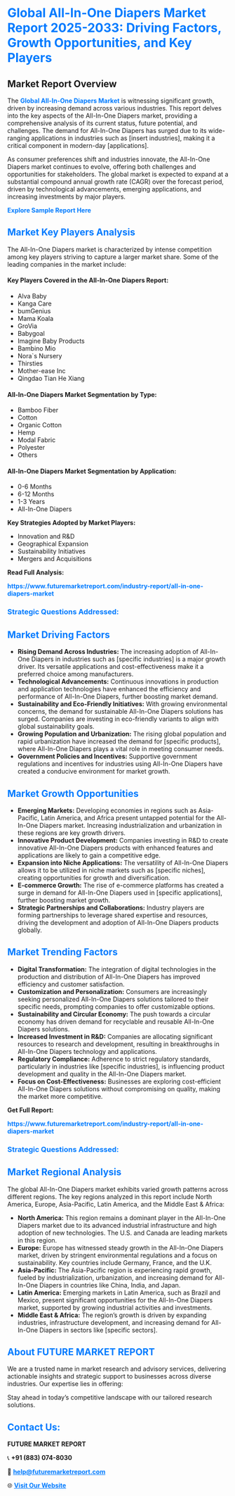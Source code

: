 <h1 style="color: #007BFF;">Global All-In-One Diapers Market Report 2025-2033: Driving Factors, Growth Opportunities, and Key Players</h1>

<section id="overview">
<h2>Market Report Overview</h2>
<p>The <a href="https://www.futuremarketreport.com/industry-report/all-in-one-diapers-market" style="color: #007BFF; text-decoration: none;"><strong>Global All-In-One Diapers Market</strong></a> is witnessing significant growth, driven by increasing demand across various industries. This report delves into the key aspects of the All-In-One Diapers market, providing a comprehensive analysis of its current status, future potential, and challenges. The demand for All-In-One Diapers has surged due to its wide-ranging applications in industries such as [insert industries], making it a critical component in modern-day [applications].</p>
<p>As consumer preferences shift and industries innovate, the All-In-One Diapers market continues to evolve, offering both challenges and opportunities for stakeholders. The global market is expected to expand at a substantial compound annual growth rate (CAGR) over the forecast period, driven by technological advancements, emerging applications, and increasing investments by major players.</p>
</section>

<section id="overview">
<p><a href="https://www.futuremarketreport.com/request-sample/reportId=112186" style="color: #007BFF; text-decoration: none;"><strong>Explore Sample Report Here</strong></a></p>
</section>

<section id="key-players">
<h2 style="color: #007BFF;">Market Key Players Analysis</h2>
<p>The All-In-One Diapers market is characterized by intense competition among key players striving to capture a larger market share. Some of the leading companies in the market include:</p>
<h4>Key Players Covered in the All-In-One Diapers Report:</h4>
<ul><li>Alva Baby</li><li>Kanga Care</li><li>bumGenius</li><li>Mama Koala</li><li>GroVia</li><li>Babygoal</li><li>Imagine Baby Products</li><li>Bambino Mio</li><li>Nora`s Nursery</li><li>Thirsties</li><li>Mother-ease Inc</li><li>Qingdao Tian He Xiang</li></ul>
<h4>All-In-One Diapers Market Segmentation by Type:</h4>
<ul><li>Bamboo Fiber</li><li>Cotton</li><li>Organic Cotton</li><li>Hemp</li><li>Modal Fabric</li><li>Polyester</li><li>Others</li></ul>

<h4>All-In-One Diapers Market Segmentation by Application:</h4>
<ul><li>0-6 Months</li><li>6-12 Months</li><li>1-3 Years</li><li>All-In-One Diapers</li></ul>
<p><strong>Key Strategies Adopted by Market Players:</strong></p>
<ul>
<li>Innovation and R&D</li>
<li>Geographical Expansion</li>
<li>Sustainability Initiatives</li>
<li>Mergers and Acquisitions</li>
</ul>
</section>

<section>
<p><strong>Read Full Analysis: </strong></p><a href="https://www.futuremarketreport.com/industry-report/all-in-one-diapers-market" style="color: #007BFF; text-decoration: none;"><strong>https://www.futuremarketreport.com/industry-report/all-in-one-diapers-market</strong></a>
<h3 style="color: #007BFF;">Strategic Questions Addressed:</h3>
</section>

<section id="driving-factors">
<h2 style="color: #007BFF;">Market Driving Factors</h2>
<ul>
<li><strong>Rising Demand Across Industries:</strong> The increasing adoption of All-In-One Diapers in industries such as [specific industries] is a major growth driver. Its versatile applications and cost-effectiveness make it a preferred choice among manufacturers.</li>
<li><strong>Technological Advancements:</strong> Continuous innovations in production and application technologies have enhanced the efficiency and performance of All-In-One Diapers, further boosting market demand.</li>
<li><strong>Sustainability and Eco-Friendly Initiatives:</strong> With growing environmental concerns, the demand for sustainable All-In-One Diapers solutions has surged. Companies are investing in eco-friendly variants to align with global sustainability goals.</li>
<li><strong>Growing Population and Urbanization:</strong> The rising global population and rapid urbanization have increased the demand for [specific products], where All-In-One Diapers plays a vital role in meeting consumer needs.</li>
<li><strong>Government Policies and Incentives:</strong> Supportive government regulations and incentives for industries using All-In-One Diapers have created a conducive environment for market growth.</li>
</ul>
</section>

<section id="growth-opportunities">
<h2 style="color: #007BFF;">Market Growth Opportunities</h2>
<ul>
<li><strong>Emerging Markets:</strong> Developing economies in regions such as Asia-Pacific, Latin America, and Africa present untapped potential for the All-In-One Diapers market. Increasing industrialization and urbanization in these regions are key growth drivers.</li>
<li><strong>Innovative Product Development:</strong> Companies investing in R&D to create innovative All-In-One Diapers products with enhanced features and applications are likely to gain a competitive edge.</li>
<li><strong>Expansion into Niche Applications:</strong> The versatility of All-In-One Diapers allows it to be utilized in niche markets such as [specific niches], creating opportunities for growth and diversification.</li>
<li><strong>E-commerce Growth:</strong> The rise of e-commerce platforms has created a surge in demand for All-In-One Diapers used in [specific applications], further boosting market growth.</li>
<li><strong>Strategic Partnerships and Collaborations:</strong> Industry players are forming partnerships to leverage shared expertise and resources, driving the development and adoption of All-In-One Diapers products globally.</li>
</ul>
</section>

<section id="trending-factors">
<h2 style="color: #007BFF;">Market Trending Factors</h2>
<ul>
<li><strong>Digital Transformation:</strong> The integration of digital technologies in the production and distribution of All-In-One Diapers has improved efficiency and customer satisfaction.</li>
<li><strong>Customization and Personalization:</strong> Consumers are increasingly seeking personalized All-In-One Diapers solutions tailored to their specific needs, prompting companies to offer customizable options.</li>
<li><strong>Sustainability and Circular Economy:</strong> The push towards a circular economy has driven demand for recyclable and reusable All-In-One Diapers solutions.</li>
<li><strong>Increased Investment in R&D:</strong> Companies are allocating significant resources to research and development, resulting in breakthroughs in All-In-One Diapers technology and applications.</li>
<li><strong>Regulatory Compliance:</strong> Adherence to strict regulatory standards, particularly in industries like [specific industries], is influencing product development and quality in the All-In-One Diapers market.</li>
<li><strong>Focus on Cost-Effectiveness:</strong> Businesses are exploring cost-efficient All-In-One Diapers solutions without compromising on quality, making the market more competitive.</li>
</ul>
</section>

<section>
<p><strong>Get Full Report: </strong></p><a href="https://www.futuremarketreport.com/industry-report/all-in-one-diapers-market" style="color: #007BFF; text-decoration: none;"><strong>https://www.futuremarketreport.com/industry-report/all-in-one-diapers-market</strong></a>
<h3 style="color: #007BFF;">Strategic Questions Addressed:</h3>
</section>


<section id="regional-analysis">
<h2 style="color: #007BFF;">Market Regional Analysis</h2>
<p>The global All-In-One Diapers market exhibits varied growth patterns across different regions. The key regions analyzed in this report include North America, Europe, Asia-Pacific, Latin America, and the Middle East & Africa:</p>
<ul>
<li><strong>North America:</strong> This region remains a dominant player in the All-In-One Diapers market due to its advanced industrial infrastructure and high adoption of new technologies. The U.S. and Canada are leading markets in this region.</li>
<li><strong>Europe:</strong> Europe has witnessed steady growth in the All-In-One Diapers market, driven by stringent environmental regulations and a focus on sustainability. Key countries include Germany, France, and the U.K.</li>
<li><strong>Asia-Pacific:</strong> The Asia-Pacific region is experiencing rapid growth, fueled by industrialization, urbanization, and increasing demand for All-In-One Diapers in countries like China, India, and Japan.</li>
<li><strong>Latin America:</strong> Emerging markets in Latin America, such as Brazil and Mexico, present significant opportunities for the All-In-One Diapers market, supported by growing industrial activities and investments.</li>
<li><strong>Middle East & Africa:</strong> The region’s growth is driven by expanding industries, infrastructure development, and increasing demand for All-In-One Diapers in sectors like [specific sectors].</li>
</ul>
</section>

<footer>
<h2 style="color: #007BFF;">About FUTURE MARKET REPORT</h2>
<p>We are a trusted name in market research and advisory services, delivering actionable insights and strategic support to businesses across diverse industries. Our expertise lies in offering:</p>

<p>Stay ahead in today’s competitive landscape with our tailored research solutions.</p>

<h2 style="color: #007BFF;">Contact Us:</h2>
<p><strong>FUTURE MARKET REPORT</strong></p>
<p>📞 <strong>+91 (883) 074-8030</strong></p>
<p>📧 <strong><a href="mailto:help@futuremarketreport.com" style="color: #007BFF;">help@futuremarketreport.com</a></strong></p>
<p>🌐 <strong><a href="https://www.futuremarketreport.com/" style="color: #007BFF;">Visit Our Website</a></strong></p>
</footer>